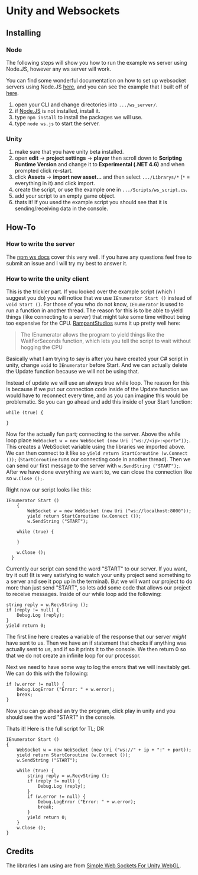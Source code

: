 # Unity and Websockets
## Installing
### Node
The following steps will show you how to run the example ws server using Node.JS, however any ws server will work.

You can find some wonderful documentation on how to set up websocket servers using Node.JS [here](https://www.npmjs.com/package/ws), and you can see the example that I built off of [here](https://www.npmjs.com/package/ws#server-example).

1) open your CLI and change directories into `.../ws_server/`.
2) if [Node.JS](https://nodejs.org/en/) is not installed, install it.
3) type `npm install` to install the packages we will use.
4) type `node ws.js` to start the server.

### Unity
1) make sure that you have unity beta installed.
2) open **edit** -> **project settings** -> **player** then scroll down to **Scripting Runtime Version** and change it to **Experimental (.NET 4.6)** and when prompted click re-start.
3) click **Assets** -> **import new asset...** and then select `.../Librarys/*` (`*` = everything in it) and click import.
4) create the script, or use the example one in `.../Scripts/ws_script.cs`.
5) add your script to an empty game object.
6) thats it! If you used the example script you should see that it is sending/receiving data in the console.

## How-To

### How to write the server
The [npm ws docs](https://www.npmjs.com/package/ws#sending-and-receiving-text-data) cover this very well. If you have any questions feel free to submit an issue and I will try my best to answer it.

### How to write the unity client
This is the trickier part. If you looked over the example script (which I suggest you do) you will notice that we use `IEnumerator Start ()` instead of `void Start ()`. For those of you who do not know, `IEnumerator` is used to run a function in another thread. The reason for this is to be able to yield things (like connecting to a server) that might take some time without being too expensive for the CPU. [RampantStudios](http://answers.unity3d.com/questions/31950/ienumerator-function.html) sums it up pretty well here:

>The IEnumerator allows the program to yield things like the WaitForSeconds function, which lets you tell the script to wait without hogging the CPU

Basically what I am trying to say is after you have created your C# script in unity, change `void` to `IEnumerator` before Start. And we can actually delete the Update function because we will not be using that.

Instead of update we will use an always true while loop. The reason for this is because if we put our connection code inside of the Update function we would have to reconnect every time, and as you can imagine this would be problematic. So you can go ahead and add this inside of your Start function:

```
while (true) {

}
```

Now for the actually fun part; connecting to the server. Above the while loop place `WebSocket w = new WebSocket (new Uri ("ws://<ip>:<port>"));`. This creates a WebSocket variable using the libraries we imported above. We can then connect to it like so `yield return StartCoroutine (w.Connect ());` (`StartCoroutine` runs our connecting code in another thread). Then we can send our first message to the server with `w.SendString ("START");`. After we have done everything we want to, we can close the connection like so `w.Close ();`.

Right now our script looks like this:
```
IEnumerator Start ()
	{
		WebSocket w = new WebSocket (new Uri ("ws://localhost:8000"));
		yield return StartCoroutine (w.Connect ());
		w.SendString ("START");

    while (true) {

    }

    w.Close ();
  }
```
Currently our script can send the word "START" to our server. If you want, try it out! (It is very satisfying to watch your unity project send something to a server and see it pop up in the terminal). But we will want our project to do more than just send "START", so lets add some code that allows our project to receive messages. Inside of our while loop add the following:
```
string reply = w.RecvString ();
if (reply != null) {
	Debug.Log (reply);
}
yield return 0;
```
The first line here creates a variable of the response that our server *might* have sent to us. Then we have an if statement that checks if anything was actually sent to us, and if so it prints it to the console. We then return 0 so that we do not create an infinite loop for our processor.

Next we need to have some way to log the errors that we will inevitably get. We can do this with the following:
```
if (w.error != null) {
	Debug.LogError ("Error: " + w.error);
	break;
}
```

Now you can go ahead an try the program, click play in unity and you should see the word "START" in the console.

Thats it! Here is the full script for TL; DR

```
IEnumerator Start ()
{
	WebSocket w = new WebSocket (new Uri ("ws://" + ip + ":" + port));
	yield return StartCoroutine (w.Connect ());
	w.SendString ("START");

	while (true) {
		string reply = w.RecvString ();
		if (reply != null) {
			Debug.Log (reply);
		}
		if (w.error != null) {
			Debug.LogError ("Error: " + w.error);
			break;
		}
		yield return 0;
	}
	w.Close ();
}
```

## Credits
The libraries I am using are from [Simple Web Sockets For Unity WebGL](http://u3d.as/gHp).